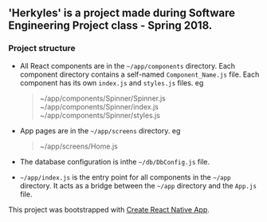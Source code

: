 ## 'Herkyles' is a project made during Software Engineering Project class - Spring 2018. 

### Project structure

* All React components are in the `~/app/components` directory. Each component directory contains a self-named `Component_Name.js` file. Each component has its own `index.js` and `styles.js` files. eg

    > ~/app/components/Spinner/Spinner.js <br>
    > ~/app/components/Spinner/index.js <br>
    > ~/app/components/Spinner/styles.js <br>

* App pages are in the `~/app/screens` directory. eg
 
    > ~/app/screens/Home.js <br>

* The database configuration is inthe  `~/db/DbConfig.js` file.

* `~/app/index.js` is the entry point for all components in the `~/app` directory. It acts as a bridge between the `~/app` directory and the `App.js` file.





This project was bootstrapped with [Create React Native App](https://github.com/react-community/create-react-native-app).


